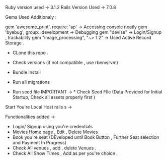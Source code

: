 Ruby version used -> 3.1.2
Rails Version Used -> 7.0.8

Gems Used Additionaly :

gem 'awesome_print', require: 'ap'   -> Accessing console neatly
gem 'byebug', group: :development -> Debugging
gem "devise"  -> Login/Signup , trackability
gem "image_processing", "~> 1.2" -> Used Active Record Storage . 


* CLone this repo .
* Check versions (if not compatible , use rbenv/rvm)
* Bundle Install 

* Run all migrations
* Run seed file 
IMPORTANT ->  * Check Seed FIle (Data Provided for Initial Startup, Check all assets properly first )

Start You're Local Host
rails s -> 



Functionalities added -> 

* Login/ Signup using you're credentials
* Movies Home page , Edit , Delete Movies 
* Book you're seat (DEveloped until Book Button , Further Seat selection and  Payment In Progress)
* Check All venues , add , delete Venues .
* Check All Show Times , Add as per you're choice . 

